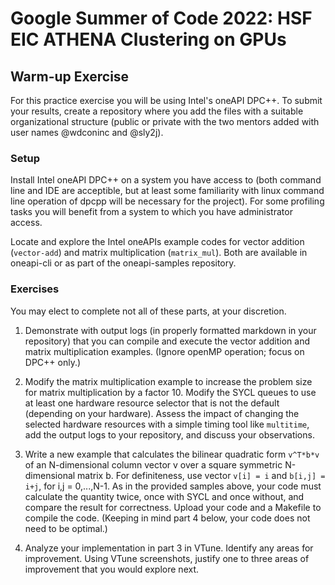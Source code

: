 # Google Summer of Code 2022: HSF EIC ATHENA Clustering on GPUs

## Warm-up Exercise

For this practice exercise you will be using Intel's oneAPI DPC++. To submit your results, create a repository where you add the files with a suitable organizational structure (public or private with the two mentors added with user names @wdconinc and @sly2j).

### Setup

Install Intel oneAPI DPC++ on a system you have access to (both command line and IDE are acceptible, but at least some familiarity with linux command line operation of dpcpp will be necessary for the project). For some profiling tasks you will benefit from a system to which you have administrator access.

Locate and explore the Intel oneAPIs example codes for vector addition (`vector-add`) and matrix multiplication (`matrix_mul`). Both are available in oneapi-cli or as part of the oneapi-samples repository.

### Exercises

You may elect to complete not all of these parts, at your discretion.

1. Demonstrate with output logs (in properly formatted markdown in your repository) that you can compile and execute the vector addition and matrix multiplication examples. (Ignore openMP operation; focus on DPC++ only.)

2. Modify the matrix multiplication example to increase the problem size for matrix multiplication by a factor 10. Modify the SYCL queues to use at least one hardware resource selector that is not the default (depending on your hardware). Assess the impact of changing the selected hardware resources with a simple timing tool like `multitime`, add the output logs to your repository, and discuss your observations.

3. Write a new example that calculates the bilinear quadratic form `v^T*b*v` of an N-dimensional column vector v over a square symmetric N-dimensional matrix b. For definiteness, use vector `v[i] = i` and `b[i,j] = i+j`, for i,j = 0,...,N-1. As in the provided samples above, your code must calculate the quantity twice, once with SYCL and once without, and compare the result for correctness. Upload your code and a Makefile to compile the code. (Keeping in mind part 4 below, your code does not need to be optimal.)

4. Analyze your implementation in part 3 in VTune. Identify any areas for improvement. Using VTune screenshots, justify one to three areas of improvement that you would explore next.

